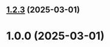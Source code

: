 ## [1.2.3](https://github.com/haoladar69/git-extended/compare/1.0.0...1.2.3) (2025-03-01)



# 1.0.0 (2025-03-01)



